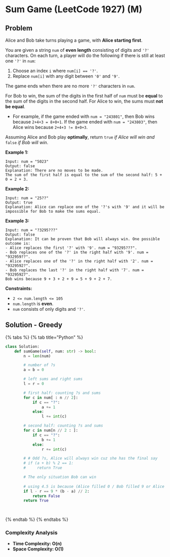 # Sum Game \(LeetCode 1927\) \(M\)

## Problem

Alice and Bob take turns playing a game, with **Alice starting first**.

You are given a string `num` of **even length** consisting of digits and `'?'` characters. On each turn, a player will do the following if there is still at least one `'?'` in `num`:

1. Choose an index `i` where `num[i] == '?'`.
2. Replace `num[i]` with any digit between `'0'` and `'9'`.

The game ends when there are no more `'?'` characters in `num`.

For Bob to win, the sum of the digits in the first half of `num` must be **equal** to the sum of the digits in the second half. For Alice to win, the sums must **not be equal**.

* For example, if the game ended with `num = "243801"`, then Bob wins because `2+4+3 = 8+0+1`. If the game ended with `num = "243803"`, then Alice wins because `2+4+3 != 8+0+3`.

Assuming Alice and Bob play **optimally**, return `true` _if Alice will win and_ `false` _if Bob will win_.

**Example 1:**

```text
Input: num = "5023"
Output: false
Explanation: There are no moves to be made.
The sum of the first half is equal to the sum of the second half: 5 + 0 = 2 + 3.
```

**Example 2:**

```text
Input: num = "25??"
Output: true
Explanation: Alice can replace one of the '?'s with '9' and it will be impossible for Bob to make the sums equal.
```

**Example 3:**

```text
Input: num = "?3295???"
Output: false
Explanation: It can be proven that Bob will always win. One possible outcome is:
- Alice replaces the first '?' with '9'. num = "93295???".
- Bob replaces one of the '?' in the right half with '9'. num = "932959??".
- Alice replaces one of the '?' in the right half with '2'. num = "9329592?".
- Bob replaces the last '?' in the right half with '7'. num = "93295927".
Bob wins because 9 + 3 + 2 + 9 = 5 + 9 + 2 + 7.
```

**Constraints:**

* `2 <= num.length <= 105`
* `num.length` is **even**.
* `num` consists of only digits and `'?'`.

## Solution - Greedy

{% tabs %}
{% tab title="Python" %}
```python
class Solution:
    def sumGame(self, num: str) -> bool:
        n = len(num)

        # number of ?s
        a = b = 0

        # left sums and right sums
        l = r = 0

        # first half: counting ?s and sums
        for c in num[ : n // 2]:
            if c == "?":
                a += 1
            else:
                l += int(c)

        # second half: counting ?s and sums
        for c in num[n // 2 : ]:
            if c == "?":
                b += 1
            else:
                r += int(c)

        # # Odd ?s, Alice will always win cuz she has the final say
        # if (a + b) % 2 == 1:
        #     return True

        # The only situation Bob can win
        
        # using 4.5 is because (Alice filled 0 / Bob filled 9 or Alice filled 1 / Bob filled 0) 
        if l - r == 9 * (b - a) // 2:
            return False
        return True

        
```
{% endtab %}
{% endtabs %}

### Complexity Analysis

* **Time Complexity: O\(n\)**
* **Space Complexity: O\(1\)**

